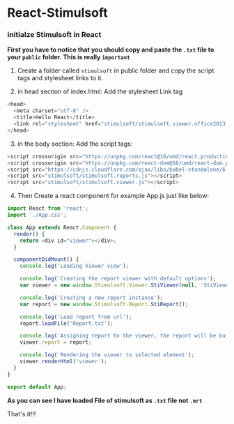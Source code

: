 # React-Stimulsoft

### initialze Stimulsoft in React

**First you have to notice that you should copy and paste the `.txt` file to your `public` folder. This is really `important`**

1. Create a folder called `stimulsoft` in public folder and copy the script tags and stylesheet links to it.

2. in head section of index.html: Add the stylesheet Link tag

```js
<head>
  <meta charset="utf-8" />
  <title>Hello React</title>
  <link rel="stylesheet" href="stimulsoft/stimulsoft.viewer.office2013.whiteblue.css">
</head>
```

3. in the body section: Add the script tags:

```js
<script crossorigin src="https://unpkg.com/react@16/umd/react.production.min.js"></script>
<script crossorigin src="https://unpkg.com/react-dom@16/umd/react-dom.production.min.js"></script>
<script src="https://cdnjs.cloudflare.com/ajax/libs/babel-standalone/6.25.0/babel.min.js"></script>
<script src="stimulsoft/stimulsoft.reports.js"></script>
<script src="stimulsoft/stimulsoft.viewer.js"></script>
```

4. Then Create a react component for example App.js just like below:

```js
import React from 'react';
import './App.css';

class App extends React.Component {
  render() {
    return <div id="viewer"></div>;
  }

  componentDidMount() {
    console.log('Loading Viewer view');

    console.log('Creating the report viewer with default options');
    var viewer = new window.Stimulsoft.Viewer.StiViewer(null, 'StiViewer', false);

    console.log('Creating a new report instance');
    var report = new window.Stimulsoft.Report.StiReport();

    console.log('Load report from url');
    report.loadFile('Report.txt');

    console.log('Assigning report to the viewer, the report will be built automatically after rendering the viewer');
    viewer.report = report;

    console.log('Rendering the viewer to selected element');
    viewer.renderHtml('viewer');
  }
}

export default App;
```

**As you can see I have loaded File of stimulsoft as `.txt` file not `.mrt`**

That's it!!!
